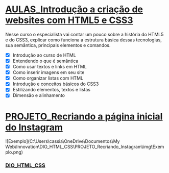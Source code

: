 # [AULAS_Introdução a criação de websites com HTML5 e CSS3](https://github.com/kakanew/DIO_HTML_CSS/tree/master/AULAS_HTML_CSS3)
Nesse curso o especialista vai contar um pouco sobre a história do HTML5 e do CSS3, explicar como funciona a estrutura básica dessas tecnologias, sua semântica, principais elementos e comandos.

- [x] Introdução ao curso de HTML
- [x] Entendendo o que é semântica
- [x] Como usar textos e links em HTML
- [x] Como inserir imagens em seu site
- [x] Como organizar listas com HTML
- [x] Introdução e conceitos básicos do CSS3
- [x] Estilizando elementos, textos e listas
- [x] Dimensão e alinhamento

# [PROJETO_Recriando a página inicial do Instagram](https://github.com/kakanew/DIO_HTML_CSS/tree/master/PROJETO_Recriando_Pagina_Instagram)

![Exemplo](C:\Users\cassia\OneDrive\Documentos\My Web\Innovation\DIO_HTML_CSS\PROJETO_Recriando_Instagram\img\Exemplo.png)

### [DIO_HTML_CSS](https://github.com/kakanew/DIO_HTML_CSS)

